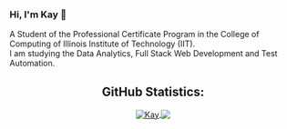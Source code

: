 ### Hi, I'm Kay 👋

A Student of the Professional Certificate Program in the College of Computing of Illinois Institute of Technology (IIT). <br>
I am studying the Data Analytics, Full Stack Web Development and Test Automation.

<p>

<!-- GitHub Stats -->
<H2 align="center"><strong>GitHub Statistics: </strong>
</H2>
    <p align="center">
      <div align="center">
    </p>
    
<a href="https://github.com/kay-han?tab=repositories">
  <img align="center" 
       src="https://github-readme-stats.vercel.app/api/top-langs/?username=kay-han&layout=compact&show_icons=true&title_color=81a1c0&icon_color=79ff97&text_color=d5dbe6&bg_color=2e3440" 
       alt='Kay's favorite languages" >
</a>
  
<a href="https://github.com/kay-han">
  <img align="center"
       src="https://github-readme-stats.vercel.app/api?username=kay-han&show_icons=true&hide=contribs,prs&cache_seconds=86400&theme=nord" >
</a>
 
<!--
**kay-han/kay-han** is a ✨ _special_ ✨ repository because its `README.md` (this file) appears on your GitHub profile.

Here are some ideas to get you started:

- 🔭 I’m currently working on ...
- 🌱 I’m currently learning ...
- 👯 I’m looking to collaborate on ...
- 🤔 I’m looking for help with ...
- 💬 Ask me about ...
- 📫 How to reach me: ...
- 😄 Pronouns: ...
- ⚡ Fun fact: ...
-->

